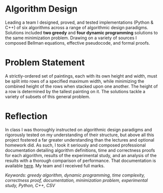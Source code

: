 # Algorithm Design
Leading a team I designed, proved, and tested implementations (Python & C++) of six algorithms across a range of algorithmic design paradigms. Solutions included **two greedy** and **four dynamic programming** solutions to the same minimization problem. Drawing on a variety of sources I composed Bellman equations, effective pseudocode, and formal proofs.

# Problem Statement
A strictly-ordered set of paintings, each with its own height and width, must be split into rows of a specified maximum width, while minimizing the combined height of the rows when stacked upon one another. The height of a row is determined by the tallest painting on it. The solutions tackle a variety of subsets of this general problem. 

# Reflection
In class I was thoroughly instructed on algorithmic design paradigms and rigorously tested on my understanding of their structure, but above all this project fostered a far greater understanding than the lectures and optional homework did. As such, I took it seriously and composed professional documentation detailing algorithm definitions, time and correctness proofs for each algorithm, results of the experimental study, and an analysis of the results with a thorough comparison of performance. That documentation is available [here](https://github.com/eli-johnson-04/aad-project). My team and I received full marks. 

*Keywords: greedy algorithm, dynamic programming, time complexity, correctness proof, documentation, minimization problem, experimental study, Python, C++, CSV*